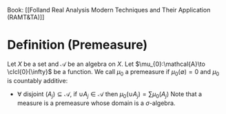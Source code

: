 Book: [[Folland Real Analysis Modern Techniques and Their Application (RAMT&TA)]]
# Definition (Premeasure)
Let $X$ be a set and $\mathcal{A}$ be an algebra on $X$.
Let $\mu_{0}:\mathcal{A}\to \clcl{0}{\infty}$ be a function.
We call $\mu_{0}$ a premeasure if $\mu_{0}(\emptyset)=0$ and $\mu_{0}$ is countably additive:
- $\forall$ disjoint $(A_{j})\subseteq \mathcal{A}$, if $\cup A_{j}\in \mathcal{A}$ then $\mu_{0}(\cup A_{j})=\sum \mu_{0} (A_{j})$
Note that a measure is a premeasure whose domain is a $\sigma$-algebra.